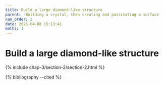 ```yaml
---
title: Build a large diamond-like structure
parent:  Building a crystal, then creating and passivating a surface
nav_order: 2
date: 2025-04-08 15:13:41
maths: 1
---
```


# Build a large diamond-like structure

{% include chap-3/section-2/section-2.html %}

{% bibliography --cited %}
